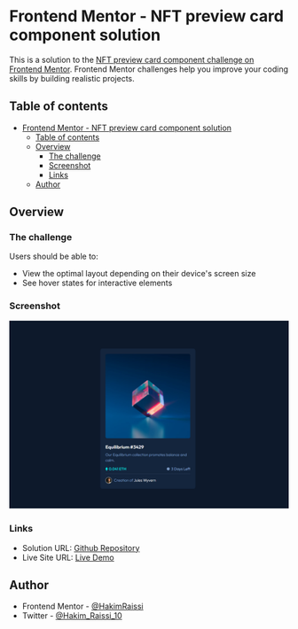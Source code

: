 # Frontend Mentor - NFT preview card component solution

This is a solution to the [NFT preview card component challenge on Frontend Mentor](https://www.frontendmentor.io/challenges/nft-preview-card-component-SbdUL_w0U). Frontend Mentor challenges help you improve your coding skills by building realistic projects. 

## Table of contents

- [Frontend Mentor - NFT preview card component solution](#frontend-mentor---nft-preview-card-component-solution)
  - [Table of contents](#table-of-contents)
  - [Overview](#overview)
    - [The challenge](#the-challenge)
    - [Screenshot](#screenshot)
    - [Links](#links)
  - [Author](#author)

## Overview

### The challenge

Users should be able to:

- View the optimal layout depending on their device's screen size
- See hover states for interactive elements

### Screenshot

![screenshot](./screenshot.png)


### Links

- Solution URL: [Github Repository](https://github.com/HakimRaissi/nft-card-component)
- Live Site URL: [Live Demo](https://hakimraissi.github.io/nft-card-component/)



## Author

- Frontend Mentor - [@HakimRaissi](https://www.frontendmentor.io/profile/HakimRaissi)
- Twitter - [@Hakim_Raissi_10](https://twitter.com/Hakim_Raissi_10)
